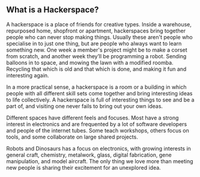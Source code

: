 What is a Hackerspace?
----------------------
 
A hackerspace is a place of friends for creative types. Inside a warehouse, repurposed home, shopfront or apartment, hackerspaces bring together people who can never stop making things. Usually these aren't people who specialise in to just one thing, but are people who always want to learn something new. One week a member's project might be to make a corset from scratch, and another week they’ll be programming a robot. Sending balloons in to space, and mowing the lawn with a modified roomba. Recycling that which is old and that which is done, and making it fun and interesting again.

In a more practical sense, a hackerspace is a room or a building in which people with all different skill sets come together and bring interesting ideas to life collectively. A hackerspace is full of interesting things to see and be a part of, and visiting one never fails to bring out your own ideas.

Different spaces have different feels and focuses. Most have a strong interest in electronics and are frequented by a lot of software developers and people of the internet tubes. Some teach workshops, others focus on tools, and some collaborate on large shared projects.

Robots and Dinosaurs has a focus on electronics, with growing interests in general craft, chemistry, metalwork, glass, digital fabrication, gene manipulation, and model aircraft. The only thing we love more than meeting new people is sharing their excitement for an unexplored idea.


[hackerspaces-site]: http://hackerspaces.org/wiki/ "Hackerspaces Wiki - Listing hundreds of other spaces all around the world"